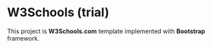# W3Schools (trial)

This project is **W3Schools.com** template implemented with **Bootstrap** framework.
